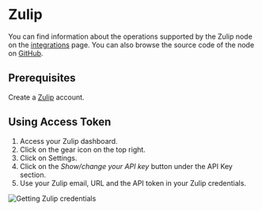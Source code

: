 # Zulip

You can find information about the operations supported by the Zulip node on the [integrations](https://n8n.io/integrations/n8n-nodes-base.zulip) page. You can also browse the source code of the node on [GitHub](https://github.com/n8n-io/n8n/tree/master/packages/nodes-base/nodes/Zulip).

## Prerequisites

Create a [Zulip](https://zulip.com/) account.

## Using Access Token

1. Access your Zulip dashboard.
2. Click on the gear icon on the top right.
3. Click on Settings.
4. Click on the *Show/change your API key* button under the API Key section.
5. Use your Zulip email, URL and the API token in your Zulip credentials.

![Getting Zulip credentials](./using-access-token.gif)
